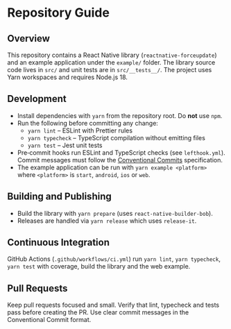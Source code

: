 # Repository Guide

## Overview
This repository contains a React Native library (`reactnative-forceupdate`) and an example application under the `example/` folder. The library source code lives in `src/` and unit tests are in `src/__tests__/`. The project uses Yarn workspaces and requires Node.js 18.

## Development
- Install dependencies with `yarn` from the repository root. Do **not** use `npm`.
- Run the following before committing any change:
  - `yarn lint` – ESLint with Prettier rules
  - `yarn typecheck` – TypeScript compilation without emitting files
  - `yarn test` – Jest unit tests
- Pre‑commit hooks run ESLint and TypeScript checks (see `lefthook.yml`). Commit messages must follow the [Conventional Commits](https://www.conventionalcommits.org/) specification.
- The example application can be run with `yarn example <platform>` where `<platform>` is `start`, `android`, `ios` or `web`.

## Building and Publishing
- Build the library with `yarn prepare` (uses `react-native-builder-bob`).
- Releases are handled via `yarn release` which uses `release-it`.

## Continuous Integration
GitHub Actions (`.github/workflows/ci.yml`) run `yarn lint`, `yarn typecheck`, `yarn test` with coverage, build the library and the web example.

## Pull Requests
Keep pull requests focused and small. Verify that lint, typecheck and tests pass before creating the PR. Use clear commit messages in the Conventional Commit format.
